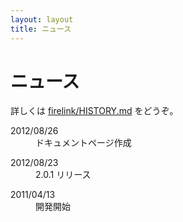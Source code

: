 ```yaml
---
layout: layout
title: ニュース
---
```

# ニュース

詳しくは [firelink/HISTORY.md](https://github.com/ongaeshi/firelink/blob/master/HISTORY.md) をどうぞ。

<dl>
  <dt>2012/08/26</dt>
  <dd>ドキュメントページ作成</dd>
</dl>

<dl>
  <dt>2012/08/23</dt>
  <dd>2.0.1 リリース</dd>
</dl>

<dl>
  <dt>2011/04/13</dt>
  <dd>開発開始</dd>
</dl>

